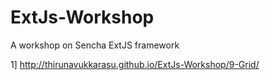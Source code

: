 ExtJs-Workshop
==============

A workshop on Sencha ExtJS framework

1] http://thirunavukkarasu.github.io/ExtJs-Workshop/9-Grid/
